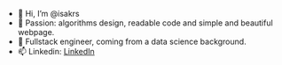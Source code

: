 - 👋 Hi, I’m @isakrs
- 👀 Passion: algorithms design, readable code and simple and beautiful webpage.
- 🌱 Fullstack engineer, coming from a data science background.
- 📫 Linkedin: [LinkedIn](https://www.linkedin.com/in/isakrathestoere/) 

<!---
isakrs/isakrs is a ✨ special ✨ repository because its `README.md` (this file) appears on your GitHub profile.
You can click the Preview link to take a look at your changes.
--->
